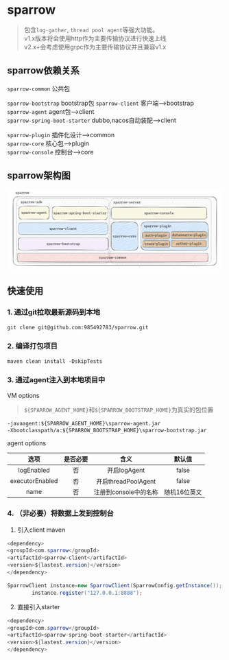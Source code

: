 # sparrow

> 包含`log-gather`, `thread pool agent`等强大功能。  
> v1.x版本将会使用http作为主要传输协议进行快速上线  
> v2.x+会考虑使用grpc作为主要传输协议并且兼容v1.x

## sparrow依赖关系

`sparrow-common` 公共包

`sparrow-bootstrap` bootstrap包
`sparrow-client` 客户端-->bootstrap  
`sparrow-agent` agent包-->client  
`sparrow-spring-boot-starter` dubbo,nacos自动装配-->client

`sparrow-plugin` 插件化设计-->common  
`sparrow-core` 核心包-->plugin  
`sparrow-console` 控制台-->core

## sparrow架构图

![sparrow架构图](./static/img/Sparrow_Architecture.png)

## 快速使用

### 1. 通过git拉取最新源码到本地

```shell
git clone git@github.com:985492783/sparrow.git
```

### 2. 编译打包项目

```shell
maven clean install -DskipTests
```

### 3. 通过agent注入到本地项目中

VM options
> `${SPARROW_AGENT_HOME}`和`${SPARROW_BOOTSTRAP_HOME}`为真实的包位置

```text
-javaagent:${SPARROW_AGENT_HOME}\sparrow-agent.jar
-Xbootclasspath/a:${SPARROW_BOOTSTRAP_HOME}\sparrow-bootstrap.jar
```

agent options

|       选项        | 是否必要  |        含义         |   默认值   |
|:---------------:|:-----:|:-----------------:|:-------:|
|   logEnabled    |   否   |    开启logAgent     |  false  |
| executorEnabled |   否   | 开启threadPoolAgent |  false  |
|      name       |   否   |  注册到console中的名称   | 随机16位英文 |

### 4. （非必要）将数据上发到控制台

1. 引入client maven

```java
<dependency>
<groupId>com.sparrow</groupId>
<artifactId>sparrow-client</artifactId>
<version>${lastest.version}</version>
</dependency>
```

```java
SparrowClient instance=new SparrowClient(SparrowConfig.getInstance());
        instance.register("127.0.0.1:8888");
```

2. 直接引入starter

```java
<dependency>
<groupId>com.sparrow</groupId>
<artifactId>sparrow-spring-boot-starter</artifactId>
<version>${lastest.version}</version>
</dependency>
```
